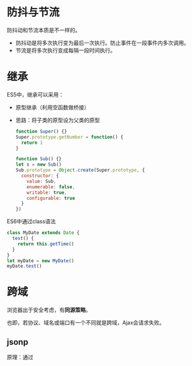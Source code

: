 # 防抖与节流

防抖动和节流本质是不一样的。

* 防抖动是将多次执行变为最后一次执行。防止事件在一段事件内多次调用。
* 节流是将多次执行变成每隔一段时间执行。

# 继承

ES5中，继承可以采用：

* 原型继承（利用空函数做桥接）

* 思路：将子类的原型设为父类的原型

  ```js
  function Super() {}
  Super.prototype.getNumber = function() {
    return 1
  }
  
  function Sub() {}
  let s = new Sub()
  Sub.prototype = Object.create(Super.prototype, {
    constructor: {
      value: Sub,
      enumerable: false,
      writable: true,
      configurable: true
    }
  })
  ```

  

ES6中通过class语法

```js
class MyDate extends Date {
  test() {
    return this.getTime()
  }
}
let myDate = new MyDate()
myDate.test()
```



# 跨域

浏览器出于安全考虑，有**同源策略**。

也即，若协议、域名或端口有一个不同就是跨域，Ajax会请求失败。



## jsonp

 原理：通过<script>标签没有跨域限制的漏洞，通过<script>标签指向一个需要访问的地址并提供一个回调函数来接受数据。

```html
<script src="http://domain/api?param1=a&param2=b&callback=jsonp"></script>
<script>
    function jsonp(data) {
    	console.log(data)
	}
</script>
```

兼容性不错，但仅限于get请求。



## CORS

CORS 需要浏览器和后端同时支持。

浏览器会自动实行CORS通信，实现的关键是后端。

服务端是指`Access-Control-Allow-Origin`就可开启CORS。





# 存储

### cookie，localStorage，sessionStorage，indexDB

|     特性     |                   cookie                   |       localStorage       | sessionStorage |         indexDB          |
| :----------: | :----------------------------------------: | :----------------------: | :------------: | :----------------------: |
| 数据生命周期 |     一般由服务器生成，可以设置过期时间     | 除非被清理，否则一直存在 | 页面关闭就清理 | 除非被清理，否则一直存在 |
| 数据存储大小 |                     4K                     |            5M            |       5M       |           无限           |
| 与服务端通信 | 每次都会携带在 header 中，对于请求性能影响 |          不参与          |     不参与     |          不参与          |

* cookie已经不建议用于存储。

* 若无大量数据存储需求，可以使用`localStorage`和`sessionStorage`。
* 对不怎么改变的数据尽量使用`localStorage`存储，否则用`sessionStorage`



cookie的安全性：

|   属性    |                             作用                             |
| :-------: | :----------------------------------------------------------: |
|   value   | 如果用于保存用户登录态，应该将该值加密，不能使用明文的用户标识 |
| http-only |            不能通过 JS 访问 Cookie，减少 XSS 攻击            |
|  secure   |               只能在协议为 HTTPS 的请求中携带                |
| same-site |  **规定浏览器不能在跨域请求中携带 Cookie，减少 CSRF 攻击**   |



## service worker

本质充当web应用于浏览器之间的代理服务器，也可以在网络可用时作为浏览器和网络之间的代理。

目前该技术通常用于做缓存文件，提高首屏速度。



# 渲染机制

浏览器渲染机制一般分为以下步骤：

1. 处理HTML并构建DOM树
2. 处理CSS构建CSSDOM树
3. 将DOM与CSSDOM合并成一颗渲染树
4. 根据渲染来布局，计算每个节点的位置
5. 调用GPU绘制，合成图层，显示在屏幕上

![img](https://yck-1254263422.cos.ap-shanghai.myqcloud.com/blog/2019-06-01-043710.png)

在构建CSSDOM时，会阻塞渲染，直至CSSDOM树构建完成。**构建CSSDOM树十分消耗性能，故应该保证层叠扁平，减少过渡层叠，越具体的css选择器执行速度越慢。**

当HTML解析到script标签时，会暂停构建DOM，完成对script的解析才会从暂停的地方开始。也即，想要首屏渲染的越快，就越不应该在首屏就加载执行JS文件。CSS也会影响JS的执行，只有解析完样式表才会执行JS。



## Load 和 DOMContentLoaded 的区别

Load事件触发代表页面中的DOM，CSS，JS，图片已经全部加载完毕。

DOMContentLoaded事件触发代表初始的HTML被完全加载和解析，不需要等待CSS，JS，图片加载。

也即 DOMContentLoaded 事件发生在 Load事件之前。



## 图层

## 重绘与回流

* **重绘**是当前节点需要更改外观而不会影响布局的，比如改变color就成为重绘。
* **回流**是布局或者几何属性需要改变就称为回流

**回流必定引发重绘，重绘不一定引发回流**。

回流的成本比重绘高许多，改变深层次的节点很可能导致父节点的一系列回流。









